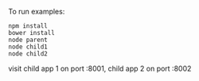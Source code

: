 To run examples:

```
npm install
bower install
node parent
node child1
node child2
```

visit  child app 1 on port :8001, child app 2 on port :8002
